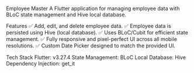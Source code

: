 Employee Master
A Flutter application for managing employee data with BLoC state management and Hive local database.

Features
✅ Add, edit, and delete employee data.
✅ Employee data is persisted using Hive (local database).
✅ Uses BLoC/Cubit for efficient state management.
✅ Fully responsive and pixel-perfect UI across all mobile resolutions.
✅ Custom Date Picker designed to match the provided UI.

Tech Stack
Flutter: v3.27.4
State Management: BLoC
Local Database: Hive
Dependency Injection: get_it
